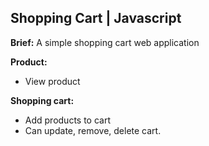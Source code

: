 ## Shopping Cart | Javascript 

**Brief:** A simple shopping cart web application

**Product:**

- View product

**Shopping cart:**

- Add products to cart
- Can update, remove, delete cart.



